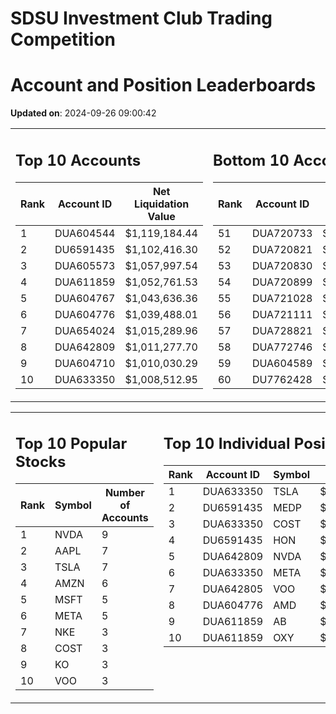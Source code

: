 # SDSU Investment Club Trading Competition 
 # Account and Position Leaderboards

**Updated on**: 2024-09-26 09:00:42

<table><tr><td valign="top">

## Top 10 Accounts
| Rank | Account ID | Net Liquidation Value |
|------|------------|-----------------------|
| 1 | DUA604544 | $1,119,184.44 |
| 2 | DU6591435 | $1,102,416.30 |
| 3 | DUA605573 | $1,057,997.54 |
| 4 | DUA611859 | $1,052,761.53 |
| 5 | DUA604767 | $1,043,636.36 |
| 6 | DUA604776 | $1,039,488.01 |
| 7 | DUA654024 | $1,015,289.96 |
| 8 | DUA642809 | $1,011,277.70 |
| 9 | DUA604710 | $1,010,030.29 |
| 10 | DUA633350 | $1,008,512.95 |

</td><td valign="top">

## Bottom 10 Accounts
| Rank | Account ID | Net Liquidation Value |
|------|------------|-----------------------|
| 51 | DUA720733 | $1,000,595.40 |
| 52 | DUA720821 | $1,000,595.40 |
| 53 | DUA720830 | $1,000,595.40 |
| 54 | DUA720899 | $1,000,595.40 |
| 55 | DUA721028 | $1,000,595.40 |
| 56 | DUA721111 | $1,000,595.40 |
| 57 | DUA728821 | $1,000,238.16 |
| 58 | DUA772746 | $1,000,000.00 |
| 59 | DUA604589 | $990,523.72 |
| 60 | DU7762428 | $990,088.51 |

</td></tr></table>

<table><tr><td valign="top">

## Top 10 Popular Stocks
| Rank | Symbol | Number of Accounts |
|------|--------|--------------------|
| 1 | NVDA | 9 |
| 2 | AAPL | 7 |
| 3 | TSLA | 7 |
| 4 | AMZN | 6 |
| 5 | MSFT | 5 |
| 6 | META | 5 |
| 7 | NKE | 3 |
| 8 | COST | 3 |
| 9 | KO | 3 |
| 10 | VOO | 3 |

</td><td valign="top">

## Top 10 Individual Positions
| Rank | Account ID | Symbol | Cost | Total Value |
|------|------------|--------|-----------|-------------|
| 1 | DUA633350 | TSLA | $100,514.02 | $100,514.02 |
| 2 | DU6591435 | MEDP | $95,831.10 | $95,831.10 |
| 3 | DUA633350 | COST | $90,531.01 | $90,531.01 |
| 4 | DU6591435 | HON | $80,234.00 | $80,234.00 |
| 5 | DUA642809 | NVDA | $59,176.53 | $59,176.53 |
| 6 | DUA633350 | META | $53,514.01 | $53,514.01 |
| 7 | DUA642805 | VOO | $51,070.01 | $51,070.01 |
| 8 | DUA604776 | AMD | $50,629.52 | $50,629.52 |
| 9 | DUA611859 | AB | $50,007.43 | $50,007.43 |
| 10 | DUA611859 | OXY | $50,004.98 | $50,004.98 |

</td></tr></table>
